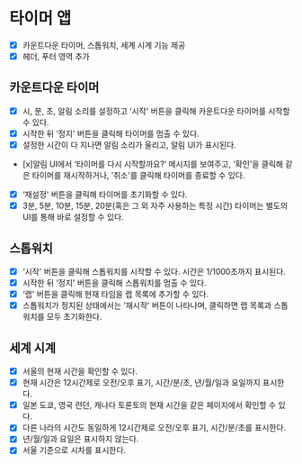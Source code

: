 # 타이머 앱

- [x] 카운트다운 타이머, 스톱워치, 세계 시계 기능 제공
- [x] 헤더, 푸터 영역 추가

## 카운트다운 타이머

- [x] 시, 분, 초, 알림 소리를 설정하고 ‘시작' 버튼을 클릭해 카운트다운 타이머를 시작할 수 있다.
- [x] 시작한 뒤 ‘정지' 버튼을 클릭해 타이머를 멈출 수 있다.
- [x] 설정한 시간이 다 지나면 알림 소리가 울리고, 알림 UI가 표시된다.
- [x]알림 UI에서 ‘타이머를 다시 시작할까요?’ 메시지를 보여주고, ‘확인'을 클릭해 같은 타이머를 재시작하거나, ’취소'를 클릭해 타이머를 종료할 수 있다.
- [x] ‘재설정' 버튼을 클릭해 타이머를 초기화할 수 있다.
- [x] 3분, 5분, 10분, 15분, 20분(혹은 그 외 자주 사용하는 특정 시간) 타이머는 별도의 UI를 통해 바로 설정할 수 있다.

## 스톱워치

- [x] ‘시작' 버튼을 클릭해 스톱워치를 시작할 수 있다. 시간은 1/1000초까지 표시된다.
- [x] 시작한 뒤 ‘정지' 버튼을 클릭해 스톱워치를 멈출 수 있다.
- [x] ‘랩' 버튼을 클릭해 현재 타임을 랩 목록에 추가할 수 있다.
- [x] 스톱워치가 정지된 상태에서는 ‘재시작' 버튼이 나타나며, 클릭하면 랩 목록과 스톱워치를 모두 초기화한다.

## 세계 시계

- [x] 서울의 현재 시간을 확인할 수 있다.
- [x] 현재 시간은 12시간제로 오전/오후 표기, 시간/분/초, 년/월/일과 요일까지 표시한다.
- [x] 일본 도쿄, 영국 런던, 캐나다 토론토의 현재 시간을 같은 페이지에서 확인할 수 있다.
- [x] 다른 나라의 시간도 동일하게 12시간제로 오전/오후 표기, 시간/분/초를 표시한다.
- [x] 년/월/일과 요일은 표시하지 않는다.
- [x] 서울 기준으로 시차를 표시한다.
